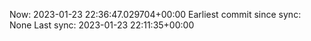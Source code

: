 Now: 2023-01-23 22:36:47.029704+00:00 Earliest commit since sync: None Last sync: 2023-01-23 22:11:35+00:00
